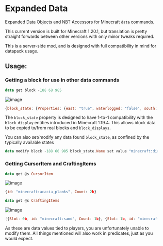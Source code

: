 # Expanded Data
Expanded Data Objects and NBT Accessors for Minecraft `data` commands.

This current version is built for Minecraft 1.20.1, but translation is pretty straight forwards between other versions with only minor tweaks required.

This is a server-side mod, and is designed with full compatibility in mind for datapack usage.

## Usage:
### Getting a block for use in other data commands
```hs
data get block -188 68 985
```
![image](https://user-images.githubusercontent.com/11393734/221482680-96cd41a7-e530-416f-99d3-e2f71099343c.png)
```js
{block_state: {Properties: {east: "true", waterlogged: "false", south: "true", north: "false", west: "false"}, Name: "minecraft:white_stained_glass_pane"}, x: -188, y: 68, z: 985}
```
The `block_state` property is designed to have 1-to-1 compatibility with the `block_display` entities introduced in Minecraft 1.19.4. This allows block data to be copied to/from real blocks and `block_displays`.

You can also set/modify any data found `block_state`, as confined by the typically available states
```hs
data modify block -188 68 985 block_state.Name set value "minecraft:dirt"
```

### Getting CursorItem and CraftingItems
```hs
data get @s CursorItem
```
![image](https://github.com/ZenithRogue/ExpandedData/assets/11393734/4acf3ea0-3351-4df1-81df-b54f063e588b)
```js
{id: "minecraft:acacia_planks", Count: 2b}
```
```hs
data get @s CraftingItems
```
![image](https://github.com/ZenithRogue/ExpandedData/assets/11393734/09e70832-1700-4a1f-8047-a559e046ef23)
```js
[{Slot: 0b, id: "minecraft:sand", Count: 1b}, {Slot: 1b, id: "minecraft:acacia_planks", Count: 4b}, {Slot: 2b, id: "minecraft:dirt", Count: 1b}, {Slot: 3b, id: "minecraft:air", Count: 0b}]
```
As these are data values tied to players, you are unfortunately unable to modify them.  All things mentioned will also work in predicates, just as you would expect.

